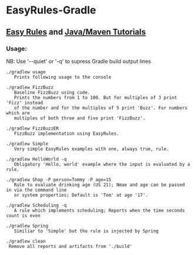 # EasyRules-Gradle


## [Easy Rules](http://www.easyrules.org) and [Java/Maven Tutorials](https://github.com/EasyRules/easyrules-tutorials)

### Usage:

NB: Use '--quiet' or '-q' to supress Gradle build output lines

    ./gradlew usage
       Prints following usage to the console

    ./gradlew FizzBuzz
       Baseline FizzBuzz using code.
       Prints the numbers from 1 to 100. But for multiples of 3 print 'Fizz' instead 
       of the number and for the multiples of 5 print 'Buzz'. For numbers which are 
       multiples of both three and five print 'FizzBuzz'.
       
    ./gradlew FizzBuzzER
       FizzBuzz implementation using EasyRules.
       
    ./gradlew Simple
       Very simple EasyRules examples with one, always true, rule.
       
    ./gradlew HelloWorld -q
       Obligatory 'Hello, world' example where the input is evaluated by a rule.
       
    ./gradlew Shop -P person=Tommy -P age=15
       Rule to evaluate drinking age (US 21); Nmae and age can be passed in via the command line
       or system properties; Default is 'Tom' at age '17'.
       
    ./gradlew Scheduling -q
       A rule which implements scheduling; Reports when the time seconds count is even
       
    ./gradlew Spring
       Similiar to 'Simple' but the rule is injected by Spring
       
    ./gradlew clean
     Remove all reports and artifacts from './build'


